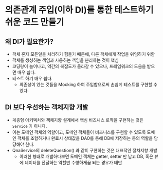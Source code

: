 # 의존관계 주입(이하 DI)를 통한 테스트하기 쉬운 코드 만들기


## 왜 DI가 필요한가?

- 객체 혼자 모든일을 처리하기 힘들기 때문에, 다른 객체에게 작업을 위임하기 위함
- 객체를 생성하는 책임과 사용하는 책임을 분리하는 것이 핵심
- 코딩량이 늘어나고, 약간의 복잡도가 올라갈 수 있으나, 프레임워크의 도움을 받으면 매우 쉽다.
- 테스트 하기 매우 쉽다.
  - 의존성이 있는 것들을 Mocking 하여 주입함으로써 손쉽게 테스트를 구현할 수 있다.

## DI 보다 우선하는 객체지향 개발

- 계층형 아키텍처와 객체지향 설계에서 핵심 비즈니스 로직을 구현하는 것은 `Service` 가 아니다.
- 이는 도메인 객체의 역할이고, 도메인 객체들이 비즈니스를 구현할 수 있도록 도메인 객체를 조합하거나 완료시 상태값을 DAO를 통해 DB에 저장하는 등의 역할을 담당해야 한다.
- QnaService의 deleteQuestion() 과 같이 구현하는 것은 대표적인 절차지향 개발
  - 이러한 형태로 개발하다보면 도메인 객체는 getter, setter 만 남고 DB, 혹은 뷰에 데이터를 전달하는 역할만 수행하게끔 되는 경우가 태반
